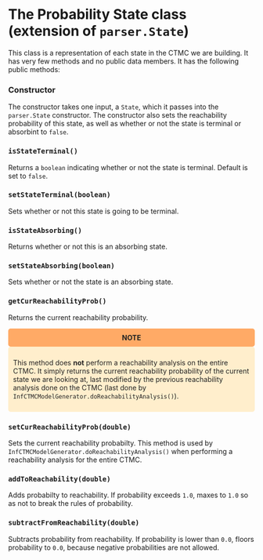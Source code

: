 # The Probability State class (extension of `parser.State`)
This class is a representation of each state in the CTMC we are building. It has very few methods and no public data members. It has the following public methods:

### Constructor
The constructor takes one input, a `State`, which it passes into the `parser.State` constructor. The constructor also sets the reachability probability of this state, as well as whether or not the state is terminal or absorbint to `false`.

### `isStateTerminal()`
Returns a `boolean` indicating whether or not the state is terminal. Default is set to `false`.

### `setStateTerminal(boolean)`
Sets whether or not this state is going to be terminal.

### `isStateAbsorbing()`
Returns whether or not this is an absorbing state.

### `setStateAbsorbing(boolean)`
Sets whether or not the state is an absorbing state.

### `getCurReachabilityProb()`
Returns the current reachability probability.

<div style="background-color: #ffaa66; padding: 10px; color: #222222; border-radius: 5px;">

<center> <b>NOTE</b> </center>
</div>

<div style="background-color: #ffeecc; padding: 10px; color: #222222; border-radius: 5px;">

This method does **not** perform a reachability analysis on the entire CTMC. It simply returns the current reachability probability of the current state we are looking at, last modified by the previous reachability analysis done on the CTMC (last done by `InfCTMCModelGenerator.doReachabilityAnalysis()`).

</div>

### `setCurReachabilityProb(double)`
Sets the current reachability probabilty. This method is used by `InfCTMCModelGenerator.doReachabilityAnalysis()` when performing a reachability analysis for the entire CTMC.

### `addToReachability(double)`
Adds probabilty to reachability. If probability exceeds `1.0`, maxes to `1.0` so as not to break the rules of probability.

### `subtractFromReachability(double)`
Subtracts probability from reachability. If probability is lower than `0.0`, floors probability to `0.0`, because negative probabilities are not allowed.